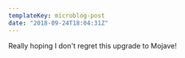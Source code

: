 ```yaml
---
templateKey: microblog-post
date: "2018-09-24T18:04:31Z"
---
```


Really hoping I don't regret this upgrade to Mojave!

<img src="/wp-content/uploads/2018/09/Screen-Shot-2018-09-24-at-12.57.15-PM.png" alt="" />

